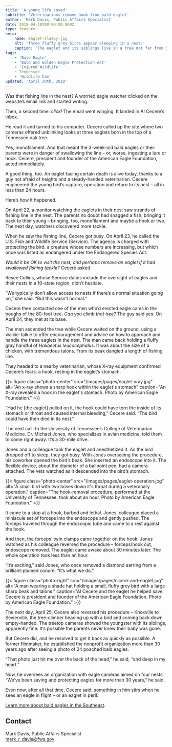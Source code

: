 ```yaml
---
title: 'A young life saved'
subtitle: 'Veterinarians remove hook from bald eaglet'
author: 'Mark Davis, Public Affairs Specialist'
date: 2018-04-30T00:00:00.000Z
type: feature
hero:
    name: eaglet-sleepy.jpg
    alt: 'Three fluffy grey birds appear sleeping in a nest.'
    caption: 'The eaglet and its siblings live in a tree not far from Sevierville, Tennessee. Photo by American Eagle Foundation.'
tags:
    - 'Bald Eagle'
    - 'Bald and Golden Eagle Protection Act'
    - 'Injured Wildlife'
    - Tennessee
    - 'Wildlife Cam'
updated: 'April 30th, 2018'
---
```


Was that fishing line in the nest? A worried eagle watcher clicked on the website’s email link and started writing.

Then, a second time: _click!_ The email went winging. It landed in Al Cecere’s inbox.

He read it and turned to his computer. Cecere called up the site where two cameras offered unblinking looks at three eaglets born in the top of a Tennessee oak tree.

Yes, monofilament. And that meant the 3-week-old bald eagles or their parents were in danger of swallowing the line – or, worse, ingesting a lure or hook. Cecere, president and founder of the American Eagle Foundation, acted immediately.

A good thing, too. An eaglet facing certain death is alive today, thanks to a guy not afraid of heights and a steady-handed veterinarian. Cecere engineered the young bird’s capture, operation and return to its nest – all in less than 24 hours.

Here’s how it happened.

On April 22, a monitor watching the eaglets in their nest saw strands of fishing line in the nest. The parents no doubt had snagged a fish, bringing it back to their young – bringing, too, monofilament and maybe a hook or two. The next day, watchers discovered more tackle.

When he saw the fishing line, Cecere got busy. On April 23, he called the U.S. Fish and Wildlife Service (Service). The agency is charged with protecting the bird, a creature whose numbers are increasing, but which once was listed as endangered under the Endangered Species Act.

_Would it be OK to visit the nest, and perhaps remove an eaglet if it had swallowed fishing tackle?_ Cecere asked.

Resee Collins, whose Service duties include the oversight of eagles and their nests in a 10-state region, didn’t hesitate.

“We typically don’t allow access to nests if there’s a normal situation going on,” she said. “But this wasn’t normal.”

Cecere then contacted one of the men who’d erected eagle cams in the boughs of the 80-foot tree. _Can you climb that tree?_ The guy said yes. On April 24, they met at its base.

The man ascended the tree while Cecere waited on the ground, using a walkie-talkie to offer encouragement and advice on how to approach and handle the three eaglets in the nest. The man came back holding a fluffy gray handful of _Haliaeetus leucocephalus_. It was about the size of a chicken, with tremendous talons. From its beak dangled a length of fishing line.

They headed to a nearby veterinarian, whose X-ray equipment confirmed Cecere’s fears: a hook, resting in the eaglet’s stomach.

{{< figure class="photo-center" src="/images/pages/eaglet-xray.jpg" alt="An x-ray shows a sharp hook within the eaglet's stomach" caption="An X-ray revealed a hook in the eaglet's stomach. Photo by American Eagle Foundation." >}}

“Had he [the eaglet] pulled on it, the hook could have torn the inside of its stomach or throat and caused internal bleeding,” Cecere said. “The bird could have then died in its nest.”

The next call: to the University of Tennessee’s College of Veterinarian Medicine. Dr. Michael Jones, who specializes in avian medicine, told them to come right away. It’s a 30-mile drive.

Jones and a colleague took the eaglet and anesthetized it. As the bird dropped off to sleep, they got busy. With Jones overseeing the procedure, his coworker opened the bird’s beak. She inserted an endoscope into it. The flexible device, about the diameter of a ballpoint pen, had a camera attached. The vets watched as it descended into the bird’s stomach.

{{< figure class="photo-center" src="/images/pages/eaglet-operation.jpg" alt="A small bird with two hoses down it's throat during a veteranary operation." caption="The hook-removal procedure, performed at the University of Tennessee, took about an hour. Photo by American Eagle Foundation." >}}

It came to a stop at a hook, barbed and lethal. Jones’ colleague placed a miniscule set of forceps into the endoscope and gently pushed. The forceps traveled through the endoscopic tube and came to a rest against the hook.

And then, the forceps’ twin clamps came together on the hook. Jones watched as his colleague reversed the procedure – forceps/hook out, endoscope removed. The eaglet came awake about 30 minutes later. The whole operation took less than an hour.

“It’s exciting,” said Jones, who once removed a diamond earring from a brilliant-plumed conure. “It’s what we do.”

{{< figure class="photo-right" src="/images/pages/cicere-and-eaglet.jpg" alt="A man wearing a shade hat holding a small, fluffy grey bird with a large sharp beak and talons." caption="Al Cecere and the eaglet he helped save. Cecere is president and founder of the American Eagle Foundation. Photo by American Eagle Foundation." >}}

The next day, April 25, Cecere also reversed his procedure – Knoxville to Sevierville, the tree-climber heading up with a bird and coming back down empty-handed. The treetop cameras showed the youngster with its siblings, apparently fine. It’s possible the parents never knew their baby was gone.

But Cecere did, and he resolved to get it back as quickly as possible. A former filmmaker, he established the nonprofit organization more than 30 years ago after seeing a photo of 24 poached bald eagles.

“That photo just hit me over the back of the head,” he said, “and deep in my heart.”

Now, he oversees an organization with eagle cameras aimed on four nests. “We’ve been saving and protecting eagles for more than 30 years,” he said.

Even now, after all that time, Cecere said, something in him stirs when he sees an eagle in flight – or an eaglet in peril.

[Learn more about bald eagles in the Southeast](/our-services/permits/eagles/).

## Contact

Mark Davis, Public Affairs Specialist  
[mark_r_davis@fws.gov](mailto:mark_r_davis@fws.gov)

